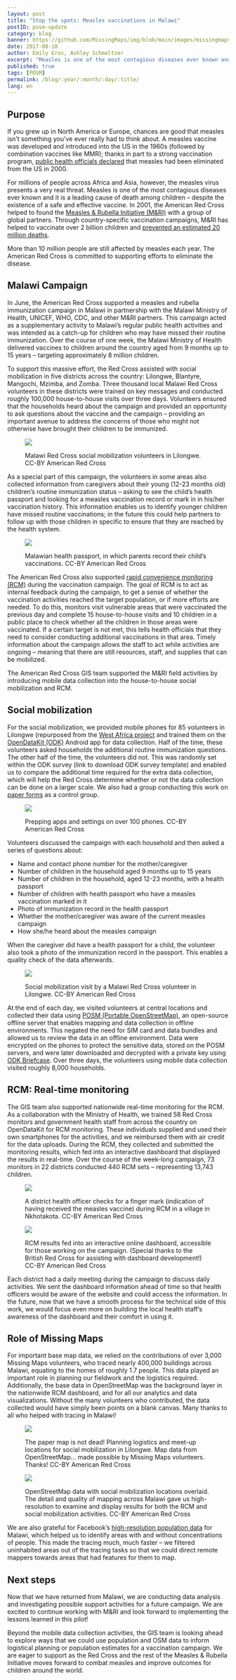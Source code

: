 ```yaml
---
layout: post
title: "Stop the spots: Measles vaccinations in Malawi"
postID: posm-update
category: blog
banner: https://github.com/MissingMaps/img/blob/main/images/missingmaps-blog_20170810_banner.jpg
date: 2017-08-10
author: Emily Eros, Ashley Schmeltzer
excerpt: "Measles is one of the most contagious diseases ever known and it is a leading cause of death among children. In June, the American Red Cross supported a measles and rubella immunization campaign in Malawi that targeted nearly 8 million children."
published: true
tags: [POSM]
permalink: /blog/:year/:month/:day/:title/
lang: en
---
```


## Purpose

If you grew up in North America or Europe, chances are good that measles isn’t something you’ve ever really had to think about. A measles vaccine was developed and introduced into the US in the 1960s (followed by combination vaccines like MMR); thanks in part to a strong vaccination program, [public health officials declared](https://www.cdc.gov/measles/about/faqs.html) that measles had been eliminated from the US in 2000.

For millions of people across Africa and Asia, however, the measles virus presents a very real threat. Measles is one of the most contagious diseases ever known and it is a leading cause of death among children – despite the existence of a safe and effective vaccine. In 2001, the American Red Cross helped to found the [Measles & Rubella Initiative (M&RI)](http://measlesrubellainitiative.org/) with a group of global partners. Through country-specific vaccination campaigns, M&RI has helped to vaccinate over 2 billion children and [prevented an estimated 20 million deaths](http://www.redcross.org/about-us/our-work/international-services/measles-and-rubella-initiative).

More than 10 million people are still affected by measles each year. The American Red Cross is committed to supporting efforts to eliminate the disease.

## Malawi Campaign

In June, the American Red Cross supported a measles and rubella immunization campaign in Malawi in partnership with the Malawi Ministry of Health, UNICEF, WHO, CDC, and other M&RI partners. This campaign acted as a supplementary activity to Malawi’s regular public health activities and was intended as a catch-up for children who may have missed their routine immunization. Over the course of one week, the Malawi Ministry of Health delivered vaccines to children around the country aged from 9 months up to 15 years – targeting approximately 8 million children.

To support this massive effort, the Red Cross assisted with social mobilization in five districts across the country: Lilongwe, Blantyre, Mangochi, Mzimba, and Zomba. Three thousand local Malawi Red Cross volunteers in these districts were trained on key messages and conducted roughly 100,000 house-to-house visits over three days. Volunteers ensured that the households heard about the campaign and provided an opportunity to ask questions about the vaccine and the campaign – providing an important avenue to address the concerns of those who might not otherwise have brought their children to be immunized.

<figure>
<img src="https://github.com/MissingMaps/img/blob/main/images/missingmaps-blog_20170810_pic1.jpg">
<p class="caption">Malawi Red Cross social mobilization volunteers in Lilongwe. CC-BY American Red Cross</p>
</figure>

As a special part of this campaign, the volunteers in some areas also collected information from caregivers about their young (12-23 months old) children’s routine immunization status – asking to see the child’s health passport and looking for a measles vaccination record or mark in  in his/her vaccination history. This information enables us to identify younger children have missed routine vaccinations; in the future this could help partners to follow up with those children in specific to ensure that they are reached by the health system.

<figure>
<img src="https://github.com/MissingMaps/img/blob/main/images/missingmaps-blog_20170810_pic2.jpg">
<p class="caption">Malawian health passport, in which parents record their child’s vaccinations. CC-BY American Red Cross</p>
</figure>

The American Red Cross also supported [rapid convenience monitoring (RCM)](http://measlesrubellainitiative.org/wp-content/uploads/2017/01/Evaluation-guidelines.pdf) during the vaccination campaign. The goal of RCM is to act as internal feedback during the campaign, to get a sense of whether the vaccination activities reached the target population, or if more efforts are needed. To do this, monitors visit vulnerable areas that were vaccinated the previous day and complete 15 house-to-house visits and 10 children in a public place to check whether all the children in those areas were vaccinated. If a certain target is not met, this tells health officials that they need to consider conducting additional vaccinations in that area. Timely information about the campaign allows the staff to act while activities are ongoing – meaning that there are still resources, staff, and supplies that can be mobilized.

The American Red Cross GIS team supported the M&RI field activities by introducing mobile data collection into the house-to-house social mobilization and RCM.

## Social mobilization

For the social mobilization, we provided mobile phones for 85 volunteers in Lilongwe (repurposed from the [West Africa project](http://www.missingmaps.org/blog/2017/01/24/west-africa-mapping-hub-end/) and trained them on the [OpenDataKit (ODK)](https://opendatakit.org/) Android app for data collection. Half of the time, these volunteers asked households the additional routine immunization questions. The other half of the time, the volunteers did not. This was randomly set within the ODK survey (link to download ODK survey template) and enabled us to compare the additional time required for the extra data collection, which will help the Red Cross determine whether or not the data collection can be done on a larger scale. We also had a group conducting this work on [paper forms](/assets/graphics/content/Malawi_paper_soc_mob_form.docx) as a control group.

<figure>
<img src="https://github.com/MissingMaps/img/blob/main/images/missingmaps-blog_20170810_pic3.jpg">
<p class="caption">Prepping apps and settings on over 100 phones. CC-BY American Red Cross</p>
</figure>

Volunteers discussed the campaign with each household and then asked a series of questions about:

* Name and contact phone number for the mother/caregiver
* Number of children in the household aged 9 months up to 15 years
*	Number of children in the household, aged 12-23 months, with a health passport
*	Number of children with health passport who have a measles vaccination marked in it
*	Photo of immunization record in the health passport
*	Whether the mother/caregiver was aware of the current measles campaign
*	How she/he heard about the measles campaign

When the caregiver did have a health passport for a child, the volunteer also took a photo of the immunization record in the passport. This enables a quality check of the data afterwards.

<figure>
<img src="https://github.com/MissingMaps/img/blob/main/images/missingmaps-blog_20170810_pic4.jpg">
<p class="caption">Social mobilization visit by a Malawi Red Cross volunteer in Lilongwe. CC-BY American Red Cross</p>
</figure>

At the end of each day, we visited volunteers at central locations and collected their data using [POSM (Portable OpenStreetMap)](http://posm.io/), an open-source offline server that enables mapping and data collection in offline environments. This negated the need for SIM card and data bundles and allowed us to review the data in an offline environment. Data were encrypted on the phones to protect the sensitive data, stored on the POSM servers, and were later downloaded and decrypted with a private key using [ODK Briefcase](https://opendatakit.org/use/briefcase/). Over three days, the volunteers using mobile data collection visited roughly 8,000 households.

## RCM: Real-time monitoring

The GIS team also supported nationwide real-time monitoring for the RCM. As a collaboration with the Ministry of Health, we trained 58 Red Cross monitors and government health staff from across the country on OpenDataKit for RCM monitoring. These individuals supplied and used their own smartphones for the activities, and we reimbursed them with air credit for the data uploads. During the RCM, they collected and submitted the monitoring results, which fed into an interactive dashboard that displayed the results in real-time. Over the course of the week-long campaign, 73 monitors in 22 districts conducted 440 RCM sets – representing 13,743 children.

<figure>
<img src="https://github.com/MissingMaps/img/blob/main/images/missingmaps-blog_20170810_pic5.jpg">
<p class="caption">A district health officer checks for a finger mark (indication of having received the measles vaccine) during RCM in a village in Nkhotakota. CC-BY American Red Cross</p>
</figure>

<figure>
<img src="https://github.com/MissingMaps/img/blob/main/images/missingmaps-blog_20170810_pic6.jpg">
<p class="caption">RCM results fed into an interactive online dashboard, accessible for those working on the campaign. (Special thanks to the British Red Cross for assisting with dashboard development!) CC-BY American Red Cross</p>
</figure>

Each district had a daily meeting during the campaign to discuss daily activities. We sent the dashboard information ahead of time so that health officers would be aware of the website and could access the information. In the future, now that we have a smooth process for the technical side of this work, we would focus even more on building the local health staff’s awareness of the dashboard and their comfort in using it.

## Role of Missing Maps

For important base map data, we relied on the contributions of over 3,000 Missing Maps volunteers, who traced nearly 400,000 buildings across Malawi, equating to the homes of roughly 1.7 people. This data played an important role in planning our fieldwork and the logistics required. Additionally, the base data in OpenStreetMap was the background layer in the nationwide RCM dashboard, and for all our analytics and data visualizations. Without the many volunteers who contributed, the data collected would have simply been points on a blank canvas. Many thanks to all who helped with tracing in Malawi!

<figure>
<img src="https://github.com/MissingMaps/img/blob/main/images/missingmaps-blog_20170810_pic7.jpg">
<p class="caption">The paper map is not dead! Planning logistics and meet-up locations for social mobilization in Lilongwe. Map data from OpenStreetMap… made possible by Missing Maps volunteers. Thanks! CC-BY American Red Cross</p>
</figure>

<figure>
<img src="https://github.com/MissingMaps/img/blob/main/images/missingmaps-blog_20170810_pic8.jpg">
<p class="caption">OpenStreetMap data with social mobilization locations overlaid. The detail and quality of mapping across Malawi gave us high-resolution to examine and display results for both the RCM and social mobilization activities. CC-BY American Red Cross</p>
</figure>

We are also grateful for Facebook’s [high-resolution population data](https://ciesin.columbia.edu/data/hrsl/) for Malawi, which helped us to identify areas with and without concentrations of people. This made the tracing much, much faster – we filtered uninhabited areas out of the tracing tasks so that we could direct remote mappers towards areas that had features for them to map.

## Next steps

Now that we have returned from Malawi, we are conducting data analysis and investigating possible support activities for a future campaign. We are excited to continue working with M&RI and look forward to implementing the lessons learned in this pilot!

Beyond the mobile data collection activities, the GIS team is looking ahead to explore ways that we could use population and OSM data to inform logistical planning or population estimates for a vaccination campaign. We are eager to support as the Red Cross and the rest of the Measles & Rubella Initiative moves forward to combat measles and improve outcomes for children around the world.
